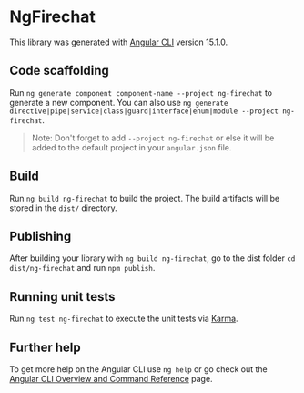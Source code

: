 # NgFirechat

This library was generated with [Angular CLI](https://github.com/angular/angular-cli) version 15.1.0.

## Code scaffolding

Run `ng generate component component-name --project ng-firechat` to generate a new component. You can also use `ng generate directive|pipe|service|class|guard|interface|enum|module --project ng-firechat`.
> Note: Don't forget to add `--project ng-firechat` or else it will be added to the default project in your `angular.json` file. 

## Build

Run `ng build ng-firechat` to build the project. The build artifacts will be stored in the `dist/` directory.

## Publishing

After building your library with `ng build ng-firechat`, go to the dist folder `cd dist/ng-firechat` and run `npm publish`.

## Running unit tests

Run `ng test ng-firechat` to execute the unit tests via [Karma](https://karma-runner.github.io).

## Further help

To get more help on the Angular CLI use `ng help` or go check out the [Angular CLI Overview and Command Reference](https://angular.io/cli) page.
